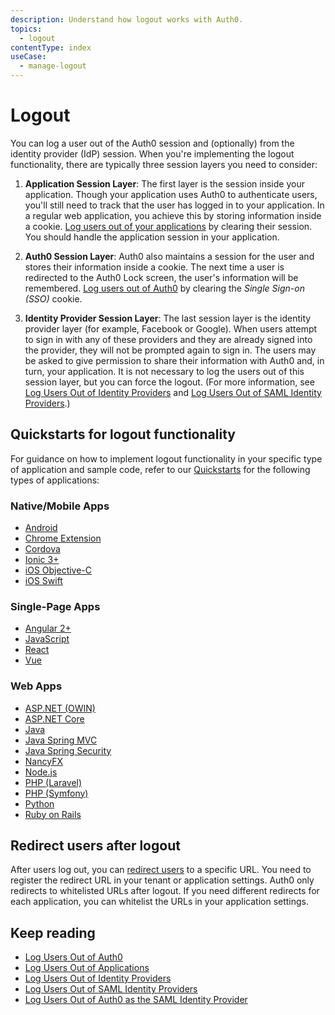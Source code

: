 ```yaml
---
description: Understand how logout works with Auth0. 
topics:
  - logout
contentType: index
useCase:
  - manage-logout
---
```


# Logout

You can log a user out of the Auth0 session and (optionally) from the identity provider (IdP) session. When you're implementing the logout functionality, there are typically three session layers you need to consider:

1. **Application Session Layer**: The first layer is the session inside your application. Though your application uses Auth0 to authenticate users, you'll still need to track that the user has logged in to your application. In a regular web application, you achieve this by storing information inside a cookie. [Log users out of your applications](/logout/guides/logout-applications) by clearing their session. You should handle the application session in your application.

2. **Auth0 Session Layer**: Auth0 also maintains a session for the user and stores their information inside a cookie. The next time a user is redirected to the Auth0 Lock screen, the user's information will be remembered. [Log users out of Auth0](/logout/guides/logout-auth0) by clearing the <dfn data-key="single-sign-on">Single Sign-on (SSO)</dfn> cookie.

3. **Identity Provider Session Layer**: The last session layer is the identity provider layer (for example, Facebook or Google). When users attempt to sign in with any of these providers and they are already signed into the provider, they will not be prompted again to sign in. The users may be asked to give permission to share their information with Auth0 and, in turn, your application. It is not necessary to log the users out of this session layer, but you can force the logout. (For more information, see [Log Users Out of Identity Providers](/logout/guides/logout-idps) and [Log Users Out of SAML Identity Providers](/logout/guides/logout-saml-idps).)

## Quickstarts for logout functionality

For guidance on how to implement logout functionality in your specific type of application and sample code, refer to our [Quickstarts](/quickstarts) for the following types of applications:

### Native/Mobile Apps

* [Android](/quickstart/native/android/03-session-handling#log-out)
* [Chrome Extension](/quickstart/native/chrome)
* [Cordova](/quickstart/native/cordova)
* [Ionic 3+](/quickstart/native/ionic3)
* [iOS Objective-C](/quickstart/native/ios-objc/03-user-sessions#on-logout-clear-the-keychain)
* [iOS Swift](/quickstart/native/ios-swift/03-user-sessions#on-logout-clear-the-keychain)

### Single-Page Apps

* [Angular 2+](/quickstart/spa/angular2)
* [JavaScript](/quickstart/spa/vanillajs)
* [React](/quickstart/spa/react)
* [Vue](/quickstart/spa/vuejs)

### Web Apps

* [ASP.NET (OWIN)](/quickstart/webapp/aspnet-owin/01-login#add-login-and-logout-methods)
* [ASP.NET Core](/quickstart/webapp/aspnet-core/01-login#add-login-and-logout-methods)
* [Java](/quickstart/webapp/java)
* [Java Spring MVC](/quickstart/webapp/java-spring-mvc)
* [Java Spring Security](/quickstart/webapp/java-spring-security-mvc)
* [NancyFX](/quickstart/webapp/nancyfx)
* [Node.js](/quickstart/webapp/nodejs)
* [PHP (Laravel)](/quickstart/webapp/laravel)
* [PHP (Symfony)](/quickstart/webapp/symfony)
* [Python](/quickstart/webapp/python#6-logout)
* [Ruby on Rails](/quickstart/webapp/rails/02-session-handling#logout-action)

## Redirect users after logout

After users log out, you can [redirect users](/logout/guides/redirect-users-after-logout) to a specific URL. You need to register the redirect URL in your tenant or application settings. Auth0 only redirects to whitelisted URLs after logout. If you need different redirects for each application, you can whitelist the URLs in your application settings.

## Keep reading

* [Log Users Out of Auth0](/logout/guides/logout-auth0)
* [Log Users Out of Applications](logout/guides/logout-applications)
* [Log Users Out of Identity Providers](/logout/guides/logout-idps)
* [Log Users Out of SAML Identity Providers](/logout/guides/logout-saml-idps)
* [Log Users Out of Auth0 as the SAML Identity Provider](/protocols/saml/saml-configuration/logout)
